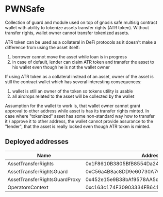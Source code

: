 # PWNSafe

Collection of guard and module used on top of gnosis safe multisig contract wallet with ability to tokenize assets transfer rights (ATR token). Without transfer rights, wallet owner cannot transfer tokenized assets.

ATR token can be used as a collateral in DeFi protocols as it doesn't make a difference from using the asset itself:
1) borrower cannot move the asset while loan is in progress
2) in case of default, lender can claim ATR token and transfer the asset to his wallet even though he is not the wallet owner

If using ATR token as a collateral instead of an asset, owner of the asset is still the contract wallet which has several interesting consequences:
1) wallet is still an owner of the token so tokens utility is usable
2) all airdrops related to the asset will be collected by the wallet

Assumption for the wallet to work is, that wallet owner cannot grant approval to other address while asset is has its transfer rights minted. In case where "tokenized" asset has some non-standard way how to transfer it / approve it to other address, the wallet cannot provide assurance to the "lender", that the asset is really locked even though ATR token is minted.

## Deployed addresses
| Name | Address | Mainnets | Testnets |
| --- | --- | --- | --- |
| AssetTransferRights | 0x1F8610B3805BfB8554Da24360b221Be0ec65D429 | `TBD` | [Goerli](https://goerli.etherscan.io/address/0x1F8610B3805BfB8554Da24360b221Be0ec65D429)
| AssetTransferRightsGuard | 0xC56a4B8ac8DD9e60730A7C80Dd0C796dE2F3dB1D | `TBD` | [Goerli](https://goerli.etherscan.io/address/0xC56a4B8ac8DD9e60730A7C80Dd0C796dE2F3dB1D)
| AssetTransferRightsGuardProxy | 0x452e15e9B38bAf9578AA5d3a3b6c9c374DAB5D81 | `TBD` | [Goerli](https://goerli.etherscan.io/address/0x452e15e9B38bAf9578AA5d3a3b6c9c374DAB5D81)
| OperatorsContext | 0xc163c174F30903334FB641e5426793A057192F92 | `TBD` | [Goerli](https://goerli.etherscan.io/address/0xc163c174F30903334FB641e5426793A057192F92)
